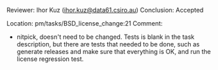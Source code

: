 Reviewer: Ihor Kuz (ihor.kuz@data61.csiro.au)
Conclusion: Accepted

Location: pm/tasks/BSD_license_change:21
Comment:
- nitpick, doesn't need to be changed.  Tests is blank in the task 
description, but there are tests that needed to be done, such as generate
releases and make sure that everything is OK, and run the license regression
test.

